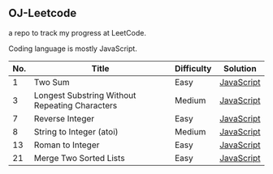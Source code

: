 ## OJ-Leetcode
a repo to track my progress at LeetCode.

Coding language is mostly JavaScript.


| No. | Title                                          | Difficulty | Solution                                                                                                                         |
| --- | ---------------------------------------------- | ---------- | -------------------------------------------------------------------------------------------------------------------------------- |
| 1   | Two Sum                                        | Easy       | [JavaScript](https://github.com/javaHashbrown/OJ-Leetcode/blob/master/twosum.js)                                                 |
| 3   | Longest Substring Without Repeating Characters | Medium     | [JavaScript](https://github.com/javaHashbrown/OJ-Leetcode/blob/master/Longest%20Substring%20Without%20Repeating%20Characters.js) |
| 7   | Reverse Integer                                | Easy       | [JavaScript](https://github.com/javaHashbrown/OJ-Leetcode/blob/master/Reverse%20Integer.js)                                      |
| 8   | String to Integer (atoi)                       | Medium     | [JavaScript](https://github.com/javaHashbrown/OJ-Leetcode/blob/master/String%20to%20Integer%20(atoi).js)                         |
| 13  | Roman to Integer                               | Easy       | [JavaScript](https://github.com/javaHashbrown/OJ-Leetcode/blob/master/Roman%20to%20Integer.js)                                   |
| 21  | Merge Two Sorted Lists                         | Easy       | [JavaScript](https://github.com/javaHashbrown/OJ-Leetcode/blob/master/MergeTwoSortedList.js)                                     |